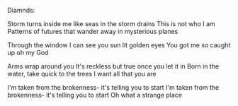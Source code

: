 Diamnds: 

Storm turns inside me like seas in the storm drains
This is not who I am
Patterns of futures that wander away in mysterious planes

Through the window
I can see you sun lit golden eyes
You got me so caught up oh my God

Arms wrap around you
It's reckless but true once you let it in
Born in the water, take quick to the trees
I want all that you are

I'm taken from the brokenness- it's telling you to start
I'm taken from the brokenness- it's telling you to start
Oh what a strange place